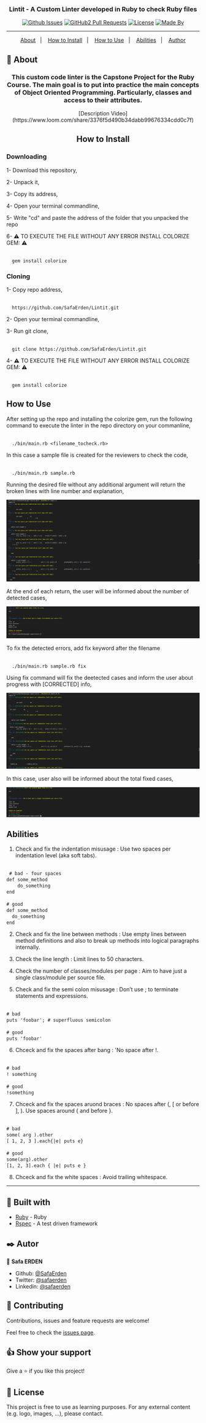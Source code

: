 <h3 align="center">Lintit - A Custom Linter developed in Ruby to check Ruby files</h3>

<div align="center">

[![Github Issues](https://img.shields.io/badge/GitHub-Issues-orange)](https://github.com/SafaErden/Lintit/issues)
[![GitHub2 Pull Requests](https://img.shields.io/badge/GitHub-Pull%20Requests-blue)](https://github.com/SafaErden/Lintit/pulls)
[![License](https://img.shields.io/badge/license-MIT-blue.svg)](/LICENSE)
[![Made By](https://img.shields.io/badge/Made%20By-Safa%20Erden-brightgreen)](https://github.com/safaerden)

</div>

---

<p align="center">
<a href="#about">About</a>&nbsp;&nbsp;&nbsp;|&nbsp;&nbsp;&nbsp;
<a href="#installing">How to Install</a>&nbsp;&nbsp;&nbsp;|&nbsp;&nbsp;&nbsp;
<a href="#built_using">How to Use</a>&nbsp;&nbsp;&nbsp;|&nbsp;&nbsp;&nbsp;
<a href="#milestones">Abilities</a>&nbsp;&nbsp;&nbsp;|&nbsp;&nbsp;&nbsp;
<a href="#author">Author</a>
</p>

## 🧐 About <a name = "about"></a>

<h3 align="center"> This custom code linter is the Capstone Project for the Ruby Course. The main goal is to put into practice the main concepts of Object Oriented Programming. Particularly, classes and access to their attributes.</h3>

<p align="center">
[Description Video](https://www.loom.com/share/3376f5d490b34dabb99676334cdd0c7f)
</p>

<h2 align="center">How to Install</h2>

<h3>Downloading</h3>

1- Download this repository,

2- Unpack it,

3- Copy its address,

4- Open your terminal commandline,

5- Write "cd" and paste the address of the folder that you unpacked the repo

6- ⚠️ TO EXECUTE THE FILE WITHOUT ANY ERROR INSTALL COLORIZE GEM: ⚠️

```

  gem install colorize

```

<h3>Cloning</h3>

1- Copy repo address,

```

  https://github.com/SafaErden/Lintit.git

```

2- Open your terminal commandline,

3- Run git clone,

```

  git clone https://github.com/SafaErden/Lintit.git

```

4- ⚠️ TO EXECUTE THE FILE WITHOUT ANY ERROR INSTALL COLORIZE GEM: ⚠️

```

  gem install colorize

```

<h2>How to Use</h2>

After setting up the repo and installing the colorize gem, run the following command to execute the linter in the repo directory on your commanline,

```

  ./bin/main.rb <filename_tocheck.rb>

```

In this case a sample file is created for the reviewers to check the code,

```

  ./bin/main.rb sample.rb

```

Running the desired file without any additional argument will return the broken lines with line number and explanation,

![screenshot](./assets/first_call.PNG)

At the end of each return, the user will be informed about the number of detected cases,

![screenshot](./assets/first_result.PNG)

To fix the detected errors, add fix keyword after the filename

```

  ./bin/main.rb sample.rb fix

```

Using fix command will fix the deetected cases and inform the user about progress with [CORRECTED] info,

![screenshot](./assets/fix.PNG)

In this case, user also will be informed about the total fixed cases,

![screenshot](./assets/fix_result.PNG)

<h2>Abilities</h2>

1. Check and fix the indentation misusage : Use two spaces per indentation level (aka soft tabs).

```

 # bad - four spaces
def some_method
    do_something
end

# good
def some_method
  do_something
end

```

2. Check and fix the line between methods : Use empty lines between method definitions and also to break up methods into logical paragraphs internally.

3. Check the line length : Limit lines to 50 characters.

4. Check the number of classes/modules per page : Aim to have just a single class/module per source file.

5. Check and fix the semi colon misusage : Don’t use ; to terminate statements and expressions.

```

# bad
puts 'foobar'; # superfluous semicolon

# good
puts 'foobar'

```

6. Chceck and fix the spaces after bang : 'No space after !.

```

# bad
! something

# good
!something

```

7. Chceck and fix the spaces aruond braces : No spaces after (, [ or before ], ). Use spaces around { and before }.

```

# bad
some( arg ).other
[ 1, 2, 3 ].each{|e| puts e}

# good
some(arg).other
[1, 2, 3].each { |e| puts e }

```

8. Chceck and fix the white spaces : Avoid trailing whitespace.

---

## 🔧 Built with<a name = "built_using"></a>

- [Ruby](https://www.ruby-lang.org/) - Ruby
- [Rspec](https://www.rspec.com) - A test driven framework

## ✒️ Autor <a name = "author"></a>

👤 **Safa ERDEN**

- Github: [@SafaErden](https://github.com/SafaErden)
- Twitter: [@safaerden](https://twitter.com/safaerden)
- Linkedin: [@safaerden](https://www.linkedin.com/in/safaerden/)

## 🤝 Contributing

Contributions, issues and feature requests are welcome!

Feel free to check the [issues page](https://github.com/SafaErden/Lintit/issues).

## 👍 Show your support

Give a ⭐️ if you like this project!

## 📝 License

This project is free to use as learning purposes. For any external content (e.g. logo, images, ...), please contact.
